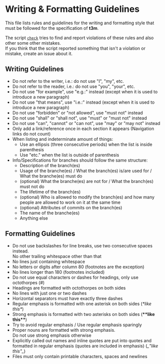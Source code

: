 # Writing & Formatting Guidelines #

This file lists rules and guidelines for the writing and formatting style that
must be followed for the specification of **t3m**.

The script [`check`](check) tries to find and report violations of these rules
and also other some other mistakes.  
If you think that the script reported something that isn't a violation or
mistake, create an issue about it.

## Writing Guidelines ##

* Do not refer to the writer, i.e.: do not use "I", "my", etc.
* Do not refer to the reader, i.e.: do not use "you", "your", etc.
* Do not use "for example", use "e.g.:" instead
  (except when it is used to introduce a new paragraph)
* Do not use "that means", use "i.e.:" instead
  (except when it is used to introduce a new paragraph)
* Do not use "forbidden" or "not allowed", use "must not" instead
* Do not use "shall" or "shall not", use "must" or "must not" instead
* Do not use "can", "cannot" or "can not", use "may" or "may not" instead
* Only add a link/reference once in each section it appears
  (Navigation links do not count)
* When listing and indeterminate amount of things:
  * Use an ellipsis (three consecutive periods) when the list is inside
    parenthesis
  * Use "etc." when the list is outside of parenthesis
* Info/Specifications for branches should follow the same structure:
  * Description of the branch(es)
  * Usage of the branche(es) / What the branch(es) is/are used for /
    What the branche(es) must do
  * (optional) What the branche(es) are not for /
    What the branch(es) must not do
  * The lifetime of the branch(es)
  * (optional) Who is allowed to modify the branch(es) and how many people are
    allowed to work on it at the same time
  * (optional) Attributes of commits on the branch(es)
  * The name of the branche(es)
  * Anything else

## Formatting Guidelines ##

* Do not use backslashes for line breaks, use two consecutive spaces instead.  
  No other trailing whitespace other than that
* No lines just containing whitespace
* No letters or digits after column 80 (footnotes are the exception)
* No lines longer than 180 (footnotes included)
* Do not use equal characters or dashes for headings, only use octothorpes (#)
* Headings are formatted with octothorpes on both sides
* No lines with just one or two dashes
* Horizontal separators must have exactly three dashes
* Regular emphasis is formatted with one asterisk on both sides (*\*like this\**)
* Strong emphasis is formatted with two asterisks on both sides (**\*\*like this\*\***)
* Try to avoid regular emphasis / Use regular emphasis sparingly
* Proper nouns are formatted with strong emphasis.  
  Do not use strong emphasis otherwise
* Explicitly called out names and inline quotes are put into quotes and
  formatted in regular emphasis (quotes are included in emphasis) (_\_"like this"\__)
* Files must only contain printable characters, spaces and newlines
